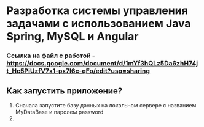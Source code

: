 # Разработка системы управления задачами с использованием Java Spring, MySQL и Angular

### Ссылка на файл с работой - https://docs.google.com/document/d/1mYf3hQLz5Da6zhH74jt_Hc5PiUzfV7x1-px7l6c-qFo/edit?usp=sharing

## Как запустить приложение?
1. Сначала запустите базу данных на локальном сервере с названием MyDataBase и паролем password
2. 
